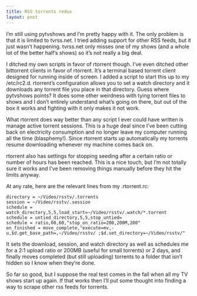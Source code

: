```yaml
---
title: RSS torrents redux
layout: post
---
```


I’m still using pytvshows and I’m pretty happy with it. The only problem is that it is limited to tvrss.net. I tried adding support for other RSS feeds, but it just wasn’t happening. tvrss.net only misses one of my shows (and a whole lot of the better half’s shows) so it’s not really a big deal.

I ditched my own scripts in favor of rtorrent though. I’ve even ditched other bittorrent clients in favor of rtorrent. It’s a terminal based torrent client designed for running inside of screen. I added a script to start this up to my /etc/rc2.d. rtorrent’s configuration allows you to set a watch directory and it downloads any torrent file you place in that directory. Guess where pytvshows points? It does some other weirdness with tying torrent files to shows and I don’t entirely understand what’s going on there, but out of the box it works and fighting with it only makes it not work.

What rtorrent does way better than any script I ever could have written is manage active torrent sessions. This is a huge deal since I’ve been cutting back on electricity consumption and no longer leave my computer running all the time (blasphemy!). Since rtorrent starts up automatically my torrents resume downloading whenever my machine comes back on.

rtorrent also has settings for stopping seeding after a certain ratio or number of hours has been reached. This is a nice touch, but I’m not totally sure it works and I’ve been removing things manually before they hit the limits anyway.

At any rate, here are the relevant lines from my .rtorrent.rc:

```
directory = ~/Video/rsstv/.torrents
session = ~/Video/rsstv/.session
schedule = watch_directory,5,5,load_start=~/Video/rsstv/.watch/*.torrent
schedule = untied_directory,5,5,stop_untied=
schedule = ratio,60,60,"stop_on_ratio=200,200M,200"
on_finished = move_complete,"execute=mv,-u,$d.get_base_path=,~/Video/rsstv/ ;$d.set_directory=~/Video/rsstv/"
```

It sets the download, session, and watch directory as well as schedules me for a 2:1 upload ratio or 200MB (useful for small torrents) or 2 days, and finally moves completed (but still uploading) torrents to a folder that isn’t hidden so I know when they’re done.

So far so good, but I suppose the real test comes in the fall when all my TV shows start up again. If that works then I’ll put some thought into finding a way to scrape other rss feeds for torrents.

